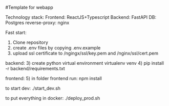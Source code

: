 #Template for webapp

Technology stack: 
Frontend: ReactJS+Typescript
Backend: FastAPI
DB: Postgres
reverse-proxy: nginx

Fast start:

1) Clone repository
2) create .env files by copying .env.example
3) upload ssl certificate to /ngingx/ssl/key.pem and /nginx/ssl/cert.pem

backend:
3) create python virtual environment virtualenv venv
4) pip install -r backend/requirements.txt

frontend:
5) in folder frontend run: npm install


to start dev: 
./start_dev.sh

to put everything in docker: 
./deploy_prod.sh